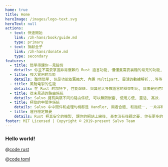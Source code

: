 ```yaml
---
home: true
title: Home
heroImage: /images/logo-text.svg
heroText: null
actions:
  - text: 快速開始
    link: /zh-hans/book/guide.md
    type: primary
  - text: 捐獻金子
    link: /zh-hans/donate.md
    type: secondary
features:
  - title: 簡單得讓你一見鐘情
    details: 你並不需要掌握非常復雜的 Rust 語言功能, 僅僅隻需要裏麵的常見的功能, 就可以寫出強大高效的服務器, 媲美 Go 類的 Web 服務器框架的開發速度.
  - title: 強大實用的功能
    details: 雖然簡單, 但是功能依舊強大, 內置 Multipart, 靈活的數據解析...等等, 能滿足大多數業務場景需求.
  - title: 風馳電掣的性能
    details: 在 Rust 的加持下, 性能爆錶. 與其他大多數語言的框架對比, 就像是他們拿著大炮, 你直接就出了核武器.
  - title: 從未見過的路由係統
    details: Salvo 擁有與眾不同的路由係統, 可以無限嵌套, 使用方便, 靈活, 高效. 你可以用各種姿勢隨心所欲地使用它, 它能帶給你前所未有的極緻快感. 
  - title: 極簡的中間件係統
    details: Salvo 中中間件和處理句柄都是 Handler, 兩者合體, 和諧統一, 一片祥和. 官方提供豐富且靈活的中間件實現.
  - title: 運行穩定無憂
    details: Rust 極其安全的機製, 讓你的網站上線後, 基本沒有後顧之憂. 你有更多的時間和...在...啪啪啪享受性福時光, 而不是在焦頭爛額地啪啪啪地敲著鍵盤搶救你的服務器程序.
footer: MIT Licensed | Copyright © 2019-present Salvo Team
---
```


### Hello world!

<CodeGroup>
  <CodeGroupItem title="main.rs" active>
  
@[code rust](../codes/hello/src/main.rs)

  </CodeGroupItem>
  <CodeGroupItem title="Cargo.toml">
  
@[code toml](../codes/hello/Cargo.toml)

  </CodeGroupItem>
</CodeGroup>
